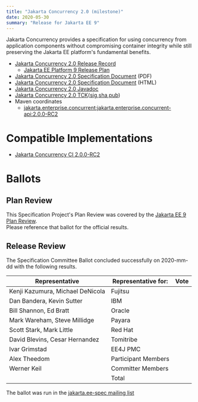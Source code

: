 ```yaml
---
title: "Jakarta Concurrency 2.0 (milestone)"
date: 2020-05-30
summary: "Release for Jakarta EE 9"
---
```

Jakarta Concurrency provides a specification for using concurrency from application components without compromising container integrity while still preserving the Jakarta EE platform's fundamental benefits.

* [Jakarta Concurrency 2.0 Release Record](https://projects.eclipse.org/projects/ee4j.cu/releases/2.0.0)
  * [Jakarta EE Platform 9 Release Plan](https://eclipse-ee4j.github.io/jakartaee-platform/jakartaee9/JakartaEE9ReleasePlan)
* [Jakarta Concurrency 2.0 Specification Document](./concurrency-spec-2.0-RC2.pdf) (PDF)
* [Jakarta Concurrency 2.0 Specification Document](./concurrency-spec-2.0-RC2.html) (HTML)
* [Jakarta Concurrency 2.0 Javadoc](./apidocs)
* [Jakarta Concurrency 2.0 TCK]()([sig](),[sha](),[pub]())
* Maven coordinates
  * [jakarta.enterprise.concurrent:jakarta.enterprise.concurrent-api:2.0.0-RC2](https://jakarta.oss.sonatype.org/service/local/repo_groups/staging/content/jakarta/enterprise/concurrent/jakarta.enterprise.concurrent-api/2.0.0-RC2/jakarta.enterprise.concurrent-api-2.0.0-RC2.jar)


# Compatible Implementations

* [Jakarta Concurrency CI 2.0.0-RC2](https://jakarta.oss.sonatype.org/service/local/repo_groups/staging/content/org/glassfish/jakarta.enterprise.concurrent/2.0.0-RC2/jakarta.enterprise.concurrent-2.0.0-RC2.jar)

# Ballots

## Plan Review

[//]: # (For Jakarta EE 9, the Platform Plan Review covered 95% of the Specification Projects.  For those Projects, just use the following statement in this Plan Review section:)

This Specification Project's Plan Review was covered by the [Jakarta EE 9 Plan Review](https://jakarta.ee/specifications/platform/9/).  
Please reference that ballot for the official results.

[//]: # (If your Project was required to do a standalone Plan Review...  You'll need to perform an official Plan Review ballot and record the results here.)

## Release Review

The Specification Committee Ballot concluded successfully on 2020-mm-dd with the following results.

| Representative                                 | Representative for: | Vote |
|------------------------------------------------|---------------------|------|
| Kenji Kazumura, Michael DeNicola               | Fujitsu             |      |
| Dan Bandera, Kevin Sutter                      | IBM                 |      |
| Bill Shannon, Ed Bratt                         | Oracle              |      |
| Mark Wareham, Steve Millidge                   | Payara              |      |
| Scott Stark, Mark Little                       | Red Hat             |      |
| David Blevins, Cesar Hernandez                 | Tomitribe           |      |
| Ivar Grimstad                                  | EE4J PMC            |      |
| Alex Theedom                                   | Participant Members |      |
| Werner Keil                                    | Committer Members   |      |
|                                                | Total               |      |

The ballot was run in the [jakarta.ee-spec mailing list]()

